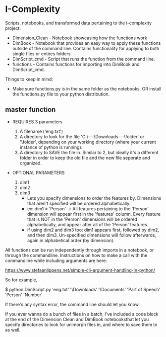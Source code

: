 # I-Complexity

Scripts, notebooks, and transformed data pertaining to the i-complexity project.

- Dimension_Clean - Notebook showcasing how the functions work
- DimBook - Notebook that provides an easy way to apply these functions outside of the command line. Contains functionality for applying to both single files or entires folders.
- DimScript_cmd - Script that runs the function from the command line.
- functions - Contains functions for importing into DimBook and DimScript_cmd.

Things to keep in mind:

- Make sure functions.py is in the same folder as the notebooks. OR install the functions.py file to your python distribution.

master function
---------------
- REQUIRES 3 parameters
	1. A filename ('eng.txt')
	2. A directory to look for the file 'C:\\---\Downloads\---\folder' or '\folder', depending on
	   your working directory (where your current instance of python is running).
	3. A directory to SAVE the file in. Similar to 2, but ideally it's a different folder in order
	   to keep the old file and the new file seperate and organized.

- OPTIONAL PARAMETERS
	1. dim1 
	2. dim2 
	3. dim3
		* Lets you specify dimensions to order the features by. Dimensions that aren't specified
		 will be ordered alphabetically.
		* ex: dim1 = 'Person' -> All features pertaining to the 'Person' dimension will appear first in the 'features' column. Every feature that is NOT in the 'Person' dimensions will be ordered alphabetically, and appear after all of the 'Person' features.
		* if using dim2 and dim3 too: dim1 appears first, followed by dim2, and then dim3. Un-specified dimensions will follow afterwards, again in alphabetical order (by dimension).


All functions can be run independently through imports in a notebook, or through the commandline.
Instructions on how to make a call with the commandline while including arguments are here:

https://www.stefaanlippens.net/simple-cli-argument-handling-in-python/

So for example, 

$ python DimScript.py 'eng.txt' '\Downloads' '\Documents' 'Part of Speech' 'Person' 'Number'

If there's any syntax error, the command line should let you know.

If you ever wanna do a bunch of files in a batch, I've included a code block at the end of the Dimension Clean and DimBook 
notebooksthat let you specify directories to look for unimorph files in,
and where to save them to as well.


	
